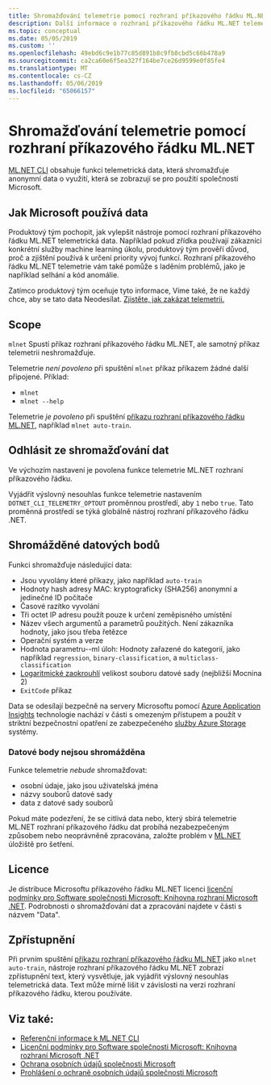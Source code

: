 ```yaml
---
title: Shromažďování telemetrie pomocí rozhraní příkazového řádku ML.NET
description: Další informace o rozhraní příkazového řádku ML.NET telemetrické funkce, která shromažďují využití informace pro analýzu, která data se shromažďují a jak ji zakázat. Dozvíte se taky, odkazy na licenční smlouvy .NET a informace o dodržování předpisů Microsoft GDPR.
ms.topic: conceptual
ms.date: 05/05/2019
ms.custom: ''
ms.openlocfilehash: 49ebd6c9e1b77c85d891b8c9fb8cbd5c66b478a9
ms.sourcegitcommit: ca2ca60e6f5ea327f164be7ce26d9599e0f85fe4
ms.translationtype: MT
ms.contentlocale: cs-CZ
ms.lasthandoff: 05/06/2019
ms.locfileid: "65066157"
---
```

# <a name="telemetry-collection-by-the-mlnet-cli"></a>Shromažďování telemetrie pomocí rozhraní příkazového řádku ML.NET

[ML.NET CLI](http://aka.ms/mlnet-cli) obsahuje funkci telemetrická data, která shromažďuje anonymní data o využití, která se zobrazují se pro použití společností Microsoft.

## <a name="how-microsoft-uses-the-data"></a>Jak Microsoft používá data

Produktový tým pochopit, jak vylepšit nástroje pomocí rozhraní příkazového řádku ML.NET telemetrická data. Například pokud zřídka používají zákazníci konkrétní služby machine learning úkolu, produktový tým prověří důvod, proč a zjištění používá k určení priority vývoj funkcí. Rozhraní příkazového řádku ML.NET telemetrie vám také pomůže s laděním problémů, jako je například selhání a kód anomálie. 

Zatímco produktový tým oceňuje tyto informace, Víme také, že ne každý chce, aby se tato data Neodesílat. [Zjistěte, jak zakázat telemetrii.](#opt-out-of-data-collection)

## <a name="scope"></a>Scope

`mlnet` Spustí příkaz rozhraní příkazového řádku ML.NET, ale samotný příkaz telemetrii neshromažďuje.

Telemetrie *není povoleno* při spuštění `mlnet` příkaz příkazem žádné další připojené. Příklad:

- `mlnet`
- `mlnet --help`

Telemetrie *je povoleno* při spuštění [příkazu rozhraní příkazového řádku ML.NET](../reference/ml-net-cli-reference.md), například `mlnet auto-train`.

## <a name="opt-out-of-data-collection"></a>Odhlásit ze shromažďování dat

Ve výchozím nastavení je povolena funkce telemetrie ML.NET rozhraní příkazového řádku.

Vyjádřit výslovný nesouhlas funkce telemetrie nastavením `DOTNET_CLI_TELEMETRY_OPTOUT` proměnnou prostředí, aby `1` nebo `true`. Tato proměnná prostředí se týká globálně nástroj rozhraní příkazového řádku .NET.

## <a name="data-points-collected"></a>Shromážděné datových bodů

Funkci shromažďuje následující data:

- Jsou vyvolány které příkazy, jako například `auto-train`
- Hodnoty hash adresy MAC: kryptograficky (SHA256) anonymní a jedinečné ID počítače
- Časové razítko vyvolání
- Tři octet IP adresu použít pouze k určení zeměpisného umístění
- Název všech argumentů a parametrů použitých. Není zákazníka hodnoty, jako jsou třeba řetězce
- Operační systém a verze
- Hodnota parametru--ml úloh: Hodnoty zařazené do kategorií, jako například `regression`, `binary-classification`, a `multiclass-classification`
- [Logaritmické zaokrouhlí](https://en.wikipedia.org/wiki/Rounding#Rounding_to_a_specified_power) velikost souboru datové sady (nejbližší Mocnina 2)
- `ExitCode` příkaz

Data se odesílají bezpečně na servery Microsoftu pomocí [Azure Application Insights](https://azure.microsoft.com/services/application-insights/) technologie nachází v části s omezeným přístupem a použít v striktní bezpečnostní opatření ze zabezpečeného [služby Azure Storage](https://azure.microsoft.com/services/storage/) systémy.

### <a name="data-points-not-collected"></a>Datové body nejsou shromážděna
Funkce telemetrie *nebude* shromažďovat:
- osobní údaje, jako jsou uživatelská jména
- názvy souborů datové sady
- data z datové sady souborů

Pokud máte podezření, že se citlivá data nebo, který sbírá telemetrie ML.NET rozhraní příkazového řádku dat probíhá nezabezpečeným způsobem nebo neoprávněně zpracována, založte problém v [ML.NET](https://github.com/dotnet/machinelearning) úložiště pro šetření.

## <a name="license"></a>Licence

Je distribuce Microsoftu příkazového řádku ML.NET licenci [licenční podmínky pro Software společnosti Microsoft: Knihovna rozhraní Microsoft .NET](https://aka.ms/dotnet-core-eula). Podrobnosti o shromažďování dat a zpracování najdete v části s názvem "Data".

## <a name="disclosure"></a>Zpřístupnění

Při prvním spuštění [příkazu rozhraní příkazového řádku ML.NET](../reference/ml-net-cli-reference.md) jako `mlnet auto-train`, nástroje rozhraní příkazového řádku ML.NET zobrazí zpřístupnění text, který vysvětluje, jak vyjádřit výslovný nesouhlas telemetrická data. Text může mírně lišit v závislosti na verzi rozhraní příkazového řádku, kterou používáte.

## <a name="see-also"></a>Viz také:
- [Referenční informace k ML.NET CLI](../reference/ml-net-cli-reference.md)
- [Licenční podmínky pro Software společnosti Microsoft: Knihovna rozhraní Microsoft .NET](https://aka.ms/dotnet-core-eula)
- [Ochrana osobních údajů společnosti Microsoft](https://www.microsoft.com/en-us/trustcenter/privacy/)
- [Prohlášení o ochraně osobních údajů společnosti Microsoft](https://privacy.microsoft.com/en-us/privacystatement)
